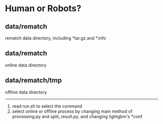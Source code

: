# Human or Robots?

## data/rematch
rematch data directory, including *tar.gz and *.info

## data/rematch
online data directory

## data/rematch/tmp
offline data directory

---
1. read run.sh to select the command
2. select online or offline process by changing main method of processing.py and split_result.py,
   and changing lightgbm's *conf

